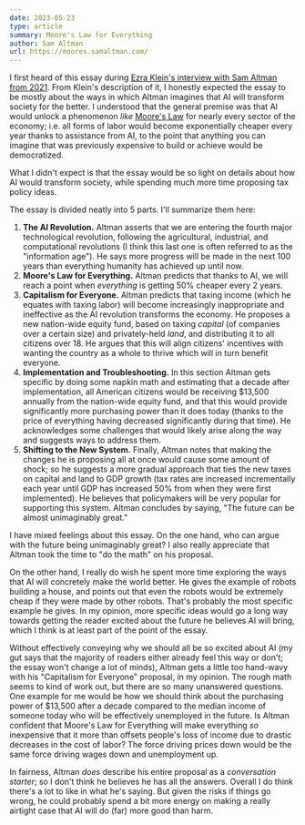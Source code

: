 ```yaml
---
date: 2023-05-23
type: article
summary: Moore's Law for Everything
author: Sam Altman
url: https://moores.samaltman.com/
---
```


I first heard of this essay during [Ezra Klein's interview with Sam Altman from
2021][1]. From Klein's description of it, I honestly expected the essay to be
mostly about the ways in which Altman imagines that AI will transform society
for the better. I understood that the general premise was that AI would unlock
a phenomenon _like_ [Moore's Law][2] for nearly every sector of the economy;
i.e. all forms of labor would become exponentially cheaper every year thanks to
assistance from AI, to the point that anything you can imagine that was
previously expensive to build or achieve would be democratized.

What I didn't expect is that the essay would be so light on details about how
AI would transform society, while spending much more time proposing tax policy
ideas.

The essay is divided neatly into 5 parts. I'll summarize them here:

1. **The AI Revolution.** Altman asserts that we are entering the fourth major
   technological revolution, following the agricultural, industrial, and
   computational revolutions (I think this last one is often referred to as the
   "information age"). He says more progress will be made in the next 100 years
   than everything humanity has achieved up until now.
2. **Moore's Law for Everything.** Altman predicts that thanks to AI, we will
   reach a point when _everything_ is getting 50% cheaper every 2 years.
3. **Capitalism for Everyone.** Altman predicts that taxing income (which he
   equates with taxing labor) will become increasingly inappropriate and
   ineffective as the AI revolution transforms the economy. He proposes a new
   nation-wide equity fund, based on taxing _capital_ (of companies over a
   certain size) and privately-held _land_, and distributing it to all citizens
   over 18. He argues that this will align citizens' incentives with wanting
   the country as a whole to thrive which will in turn benefit everyone.
4. **Implementation and Troubleshooting.** In this section Altman gets specific
   by doing some napkin math and estimating that a decade after implementation,
   all American citizens would be receiving $13,500 annually from the
   nation-wide equity fund, and that this would provide significantly more
   purchasing power than it does today (thanks to the price of everything
   having decreased significantly during that time). He acknowledges some
   challenges that would likely arise along the way and suggests ways to
   address them.
5. **Shifting to the New System.** Finally, Altman notes that making the changes
   he is proposing all at once would cause some amount of shock; so he suggests
   a more gradual approach that ties the new taxes on capital and land to GDP
   growth (tax rates are increased incrementally each year until GDP has
   increased 50% from when they were first implemented). He believes that
   policymakers will be very popular for supporting this system. Altman
   concludes by saying, "The future can be almost unimaginably great."

I have mixed feelings about this essay. On the one hand, who can argue with the
future being unimaginably great? I also really appreciate that Altman took the
time to "do the math" on his proposal.

On the other hand, I really do wish he spent more time exploring the ways that
AI will concretely make the world better. He gives the example of robots
building a house, and points out that even the robots would be extremely cheap
if they were made by other robots. That's probably the most specific example he
gives. In my opinion, more specific ideas would go a long way towards getting
the reader excited about the future he believes AI will bring, which I think is
at least part of the point of the essay.

Without effectively conveying why we should all be so excited about AI (my gut
says that the majority of readers either already feel this way or don't; the
essay won't change a lot of minds), Altman gets a little too hand-wavy with his
"Capitalism for Everyone" proposal, in my opinion. The rough math seems to kind
of work out, but there are so many unanswered questions. One example for me
would be how we should think about the purchasing power of $13,500 after a
decade compared to the median income of someone today who will be effectively
unemployed in the future. Is Altman confident that Moore's Law for Everything
will make everything _so_ inexpensive that it more than offsets people's loss of
income due to drastic decreases in the cost of labor? The force driving prices
down would be the same force driving wages down and unemployment up.

In fairness, Altman _does_ describe his entire proposal as a _conversation
starter_; so I don't think he believes he has all the answers. Overall I do
think there's a lot to like in what he's saying. But given the risks if things
go wrong, he could probably spend a bit more energy on making a really airtight
case that AI will do (far) more good than harm.

[1]: /summaries/ezra-klein-sam-altman.html
[2]: https://en.wikipedia.org/wiki/Moore%27s_law
